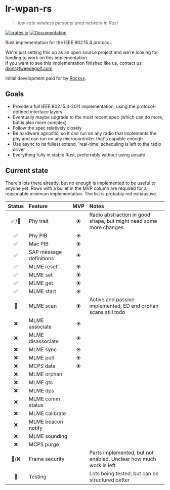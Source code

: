 # lr-wpan-rs

> *low-rate wireless personal area network in Rust*

[![crates.io](https://img.shields.io/crates/v/lr-wpan-rs.svg)](https://crates.io/crates/lr-wpan-rs) [![Documentation](https://docs.rs/lr-wpan-rs/badge.svg)](https://docs.rs/lr-wpan-rs)

Rust implementation for the IEEE 802.15.4 protocol.

We're just setting this up as an open source project and we're looking for funding to work on this implementation.  
If you want to see this implementation finished like us, contact us: dion@tweedegolf.com.

Initial development paid for by [Rocsys](https://www.rocsys.com/).

## Goals

- Provide a full IEEE 802.15.4-2011 implementation, using the protocol-defined interface layers
- Eventually maybe upgrade to the most recent spec (which can do more, but is also more complex)
- Follow the spec relatively closely
- Be hardware agnostic, so it can run on any radio that implements the phy and can run on any microcontroller that's capable enough
- Use async to its fullest extend, 'real-time' scheduling is left to the radio driver
- Everything fully in stable Rust, preferrably without using unsafe

## Current state

There's lots there already, but no enough is implemented to be useful to anyone yet.
Rows with a bullet in the MVP column are required for a reasonable minimum implementation.
The list is probably not exhaustive.

| Status | Feature                 |  MVP  | Notes                                                             |
| :----: | :---------------------- | :---: | :---------------------------------------------------------------- |
|  ✅/🚧   | Phy trait               |   ⦿   | Radio abstraction in good shape, but might need some more changes |
|   ✅    | Phy PIB                 |   ⦿   |                                                                   |
|   ✅    | Mac PIB                 |   ⦿   |                                                                   |
|   ✅    | SAP message definitions |   ⦿   |                                                                   |
|   ✅    | MLME reset              |   ⦿   |                                                                   |
|   ✅    | MLME set                |   ⦿   |                                                                   |
|   ✅    | MLME get                |   ⦿   |                                                                   |
|   ✅    | MLME start              |   ⦿   |                                                                   |
|   🚧    | MLME scan               |   ⦿   | Active and passive implemented, ED and orphan scans still todo    |
|   ❌    | MLME associate          |   ⦿   |                                                                   |
|   ❌    | MLME disassociate       |   ⦿   |                                                                   |
|   ❌    | MLME sync               |   ⦿   |                                                                   |
|   ❌    | MLME poll               |   ⦿   |                                                                   |
|   ❌    | MCPS data               |   ⦿   |                                                                   |
|   ❌    | MLME orphan             |       |                                                                   |
|   ❌    | MLME gts                |       |                                                                   |
|   ❌    | MLME dps                |       |                                                                   |
|   ❌    | MLME comm status        |       |                                                                   |
|   ❌    | MLME calibrate          |       |                                                                   |
|   ❌    | MLME beacon notify      |       |                                                                   |
|   ❌    | MLME sounding           |       |                                                                   |
|   ❌    | MCPS purge              |       |                                                                   |
|  🚧/❌   | Frame security          |       | Parts implemented, but not enabled. Unclear how much work is left |
|   🚧    | Testing                 |       | Lots being tested, but can be structured better                   |
